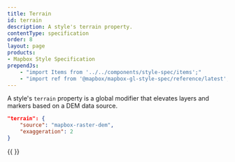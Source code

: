 ```yaml
---
title: Terrain
id: terrain
description: A style's terrain property.
contentType: specification
order: 8
layout: page
products:
- Mapbox Style Specification
prependJs:
    - "import Items from '../../components/style-spec/items';"
    - "import ref from '@mapbox/mapbox-gl-style-spec/reference/latest';"
---
```


A style's `terrain` property is a global modifier that elevates layers and markers based on a DEM data source.

```json
"terrain": {
    "source": "mapbox-raster-dem",
    "exaggeration": 2
}
```

<!--
START GENERATED CONTENT:
Content in this section is generated directly using the Mapbox Style
Specification. To update any content displayed in this section, make edits to:
https://github.com/mapbox/mapbox-gl-js/blob/main/src/style-spec/reference/v8.json.
-->
{{ <Items headingLevel='2' entry={ref.terrain} /> }}
<!-- END GENERATED CONTENT -->
